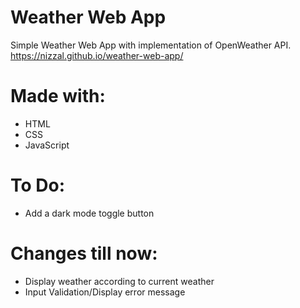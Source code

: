 # Weather Web App

Simple Weather Web App with implementation of OpenWeather API.
https://nizzal.github.io/weather-web-app/

# Made with:
* HTML
* CSS
* JavaScript

# To Do:
* Add a dark mode toggle button

# Changes till now:
* Display weather according to current weather
* Input Validation/Display error message